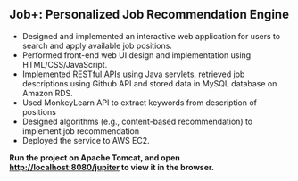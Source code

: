## Job+: Personalized Job Recommendation Engine

* Designed and implemented an interactive web application for users to search and apply available job positions.
* Performed front-end web UI design and implementation using HTML/CSS/JavaScript. 
* Implemented RESTful APIs using Java servlets, retrieved job descriptions using Github API and stored data in MySQL database on Amazon RDS.
* Used MonkeyLearn API to extract keywords from description of positions
* Designed algorithms (e.g., content-based recommendation) to implement job recommendation
* Deployed the service to AWS EC2.

**Run the project on Apache Tomcat, and open [http://localhost:8080/jupiter](http://localhost:8080/jupiter) to view it in the browser.**
